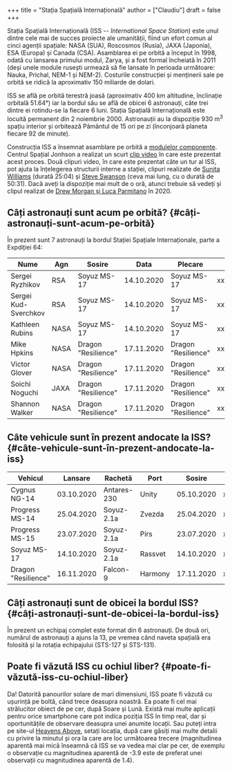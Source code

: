 +++
title = "Stația Spațială Internațională"
author = ["Claudiu"]
draft = false
+++

Stația Spațială Internațională (ISS -- _International Space Station_) este unul dintre cele mai de succes proiecte ale umanității, fiind un efort comun al cinci agenții spațiale: NASA (SUA), Roscosmos (Rusia), JAXA (Japonia), ESA (Europa) și Canada (CSA). Asamblarea ei pe orbită a început în 1998, odată cu lansarea primului modul, Zarya, și a fost formal încheiată în 2011 (deși unele module rusești urmează să fie lansate în perioada următoare: Nauka, Prichal, NEM-1 și NEM-2). Costurile construcției și menținerii sale pe orbită se ridică la aproximativ 150 miliarde de dolari.

ISS se află pe orbită terestră joasă (aproximativ 400 km altitudine, înclinație orbitală 51.64°) iar la bordul său se află de obicei 6 astronauți, câte trei dintre ei rotindu-se la fiecare 6 luni. Stația Spațială Internațională este locuită permanent din 2 noiembrie 2000. Astronauții au la dispoziție 930 m<sup>3</sup> spațiu interior și orbitează Pământul de 15 ori pe zi (înconjoară planeta fiecare 92 de minute).

Construcția ISS a însemnat asamblare pe orbită a [modulelor componente](<https://www.parsec.ro/iss/module>). Centrul Spațial Jonhson a realizat un scurt [clip video](<https://www.youtube.com/watch?v=yRqUPjl3tTQ>) în care este prezentat acest proces. Două clipuri video, în care este prezentat câte un tur al ISS, pot ajuta la înțelegerea structurii interne a stației, clipuri realizate de [Sunita Williams](<https://www.youtube.com/watch?v=doN4t5NKW-k>) (durată 25:04) și [Steve Swanson](<https://www.youtube.com/watch?v=QvTmdIhYnes>) (ceva mai lung, cu o durată de 50:31). Dacă aveți la dispoziție mai mult de o oră, atunci trebuie să vedeți și clipul realizat de [Drew Morgan și Luca Parmitano](https://www.youtube.com/watch?v=Snn1k%5FqEx20) în 2020.


## Câți astronauți sunt acum pe orbită? {#câți-astronauți-sunt-acum-pe-orbită}

În prezent sunt 7 astronauți la bordul Stației Spațiale Internaționale, parte a Expdiției 64:

| Nume                 | Agn  | Sosire              | Data       | Plecare             | Data       |
|----------------------|------|---------------------|------------|---------------------|------------|
| Sergei Ryzhikov      | RSA  | Soyuz MS-17         | 14.10.2020 | Soyuz MS-17         | xx.04.2021 |
| Sergei Kud-Sverchkov | RSA  | Soyuz MS-17         | 14.10.2020 | Soyuz MS-17         | xx.04.2021 |
| Kathleen Rubins      | NASA | Soyuz MS-17         | 14.10.2020 | Soyuz MS-17         | xx.04.2021 |
| Mike Hpkins          | NASA | Dragon "Resilience" | 17.11.2020 | Dragon "Resilience" | xx.05.2021 |
| Victor Glover        | NASA | Dragon "Resilience" | 17.11.2020 | Dragon "Resilience" | xx.05.2021 |
| Soichi Noguchi       | JAXA | Dragon "Resilience" | 17.11.2020 | Dragon "Resilience" | xx.05.2021 |
| Shannon Walker       | NASA | Dragon "Resilience" | 17.11.2020 | Dragon "Resilience" | xx.05.2021 |


## Câte vehicule sunt în prezent andocate la ISS? {#câte-vehicule-sunt-în-prezent-andocate-la-iss}

| Vehicul             | Lansare    | Rachetă     | Port    | Sosire     | Plecare    | Recuperare |
|---------------------|------------|-------------|---------|------------|------------|------------|
| Cygnus NG-14        | 03.10.2020 | Antares-230 | Unity   | 05.10.2020 | xx.12.2020 | NU         |
| Progress MS-14      | 25.04.2020 | Soyuz-2.1a  | Zvezda  | 25.04.2020 | xx.12.2020 | NU         |
| Progress MS-15      | 23.07.2020 | Soyuz-2.1a  | Pirs    | 23.07.2020 | xx.xx.2020 | NU         |
| Soyuz MS-17         | 14.10.2020 | Soyuz-2.1a  | Rassvet | 14.10.2020 | xx.04.2021 | DA         |
| Dragon "Resilience" | 16.11.2020 | Falcon-9    | Harmony | 17.11.2020 | xx.05.2021 | DA         |


## Câți astronauți sunt de obicei la bordul ISS? {#câți-astronauți-sunt-de-obicei-la-bordul-iss}

În prezent un echipaj complet este format din 6 astronauți. De două ori, numărul de astronauți a ajuns la 13, pe vremea când naveta spațială era folosită și la rotația echipajului (STS-127 și STS-131).


## Poate fi văzută ISS cu ochiul liber? {#poate-fi-văzută-iss-cu-ochiul-liber}

Da! Datorită panourilor solare de mari dimensiuni, ISS poate fi văzută cu ușurință pe boltă, când trece deasupra noastră. Ea poate fi cel mai strălucitor obiect de pe cer, după Soare și Lună. Există mai multe aplicații pentru orice smartphone care pot indica poziția ISS în timp real, dar și oportunitățile de observare deasupra unei anumite locații. Sau puteți intra pe site-ul [Heavens Above](https://www.heavens-above.com), setați locația, după care găsiți mai multe detalii cu privire la minutul și ora la care are loc următoarea trecere (magnitudinea aparentă mai mică înseamnă că ISS se va vedea mai clar pe cer, de exemplu o observație cu magnitudinea aparentă de -3.9 este de preferat unei observații cu magnitudinea aparentă de 1.4).